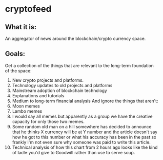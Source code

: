 # cryptofeed
## What it is:
An aggregator of news around the blockchain/crypto currency space.

## Goals:
Get a collection of the things that are relevant to the long-term foundation of the space:
1. New crypto projects and platforms.
2. Technology updates to old projects and platforms
3. Mainstream adoption of blockchain technology
4. Explanations and tutorials
5. Medium to long-term financial analysis
And ignore the things that aren't:
1. Moon memes
2. Lambo memes
3. I would say all memes but apparently as a group we have the creative capacity for only those two memes.
4. Some random old man on a hill somewhere has decided to announce that he thinks X currency will be at Y number and the article doesn't say how he got to this number or what his accuracy has been in the past so frankly I'm not even sure why someone was paid to write this article.
5. Technical analysis of how this chart from 2 hours ago looks like the kind of ladle you'd give to Goodwill rather than use to serve soup.
